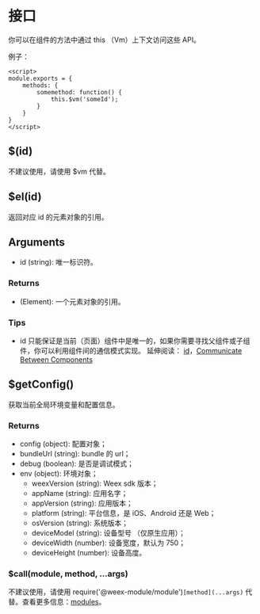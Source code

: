 # 接口

你可以在组件的方法中通过 this （Vm）上下文访问这些 API。

例子：

```
<script>
module.exports = {
    methods: {
        somemethod: function() {
            this.$vm('someId');
        }
    }
}
</script>
```

## $(id)

不建议使用，请使用 $vm 代替。

## $el(id)

返回对应 id 的元素对象的引用。

## Arguments

- id (string): 唯一标识符。

### Returns

- (Element): 一个元素对象的引用。
### Tips

- id 只能保证是当前（页面）组件中是唯一的，如果你需要寻找父组件或子组件，你可以利用组件间的通信模式实现。
延伸阅读： [id](http://alibaba.github.io/weex/cn/doc/syntax/id.html)，[Communicate Between Components](http://alibaba.github.io/weex/cn/doc/syntax/comm.html)

## $getConfig()

获取当前全局环境变量和配置信息。

### Returns

- config (object): 配置对象；
- bundleUrl (string): bundle 的 url；
- debug (boolean): 是否是调试模式；
- env (object): 环境对象；
    - weexVersion (string): Weex sdk 版本；
    - appName (string): 应用名字；
    - appVersion (string): 应用版本；
    - platform (string): 平台信息，是 iOS、Android 还是 Web；
    - osVersion (string): 系统版本；
    - deviceModel (string): 设备型号 （仅原生应用）；
    - deviceWidth (number): 设备宽度，默认为 750；
    - deviceHeight (number): 设备高度。
### $call(module, method, ...args)

不建议使用，请使用 require('@weex-module/module')`[method](...args)` 代替。查看更多信息：[modules](http://alibaba.github.io/weex/cn/doc/modules/main)。